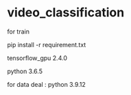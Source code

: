 # video_classification


for train


pip install -r requirement.txt


tensorflow_gpu 2.4.0 


python 3.6.5



for data deal :  python 3.9.12 
